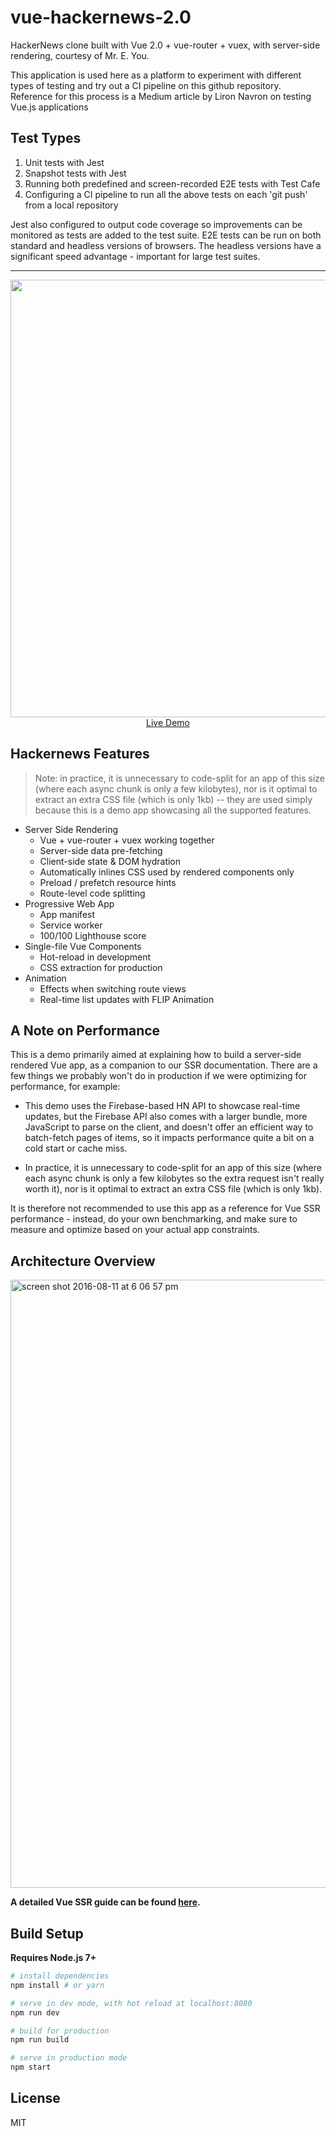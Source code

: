 # vue-hackernews-2.0

HackerNews clone built with Vue 2.0 + vue-router + vuex, with server-side rendering, courtesy of Mr. E. You.

This application is used here as a platform to experiment with different types of testing and try out a CI pipeline on this github repository. Reference for this process is a Medium article by Liron Navron on testing Vue.js applications

## Test Types
1. Unit tests with Jest
2. Snapshot tests with Jest
3. Running both predefined and screen-recorded E2E tests with Test Cafe
4. Configuring a CI pipeline to run all the above tests on each 'git push' from a local repository

Jest also configured to output code coverage so improvements can be monitored as tests are added to the test suite.
E2E tests can be run on both standard and headless versions of browsers. The headless versions have a significant speed advantage - important for large test suites.

--------------------------------------------------------------------------------------------------------

<p align="center">
  <a href="https://vue-hn.herokuapp.com" target="_blank">
    <img src="https://cloud.githubusercontent.com/assets/499550/17546273/5aabc5fc-5eaf-11e6-8d6a-ad00937e8bd6.png" width="700px">
    <br>
    Live Demo
  </a>
</p>

## Hackernews Features

> Note: in practice, it is unnecessary to code-split for an app of this size (where each async chunk is only a few kilobytes), nor is it optimal to extract an extra CSS file (which is only 1kb) -- they are used simply because this is a demo app showcasing all the supported features.

- Server Side Rendering
  - Vue + vue-router + vuex working together
  - Server-side data pre-fetching
  - Client-side state & DOM hydration
  - Automatically inlines CSS used by rendered components only
  - Preload / prefetch resource hints
  - Route-level code splitting
- Progressive Web App
  - App manifest
  - Service worker
  - 100/100 Lighthouse score
- Single-file Vue Components
  - Hot-reload in development
  - CSS extraction for production
- Animation
  - Effects when switching route views
  - Real-time list updates with FLIP Animation

## A Note on Performance

This is a demo primarily aimed at explaining how to build a server-side rendered Vue app, as a companion to our SSR documentation. There are a few things we probably won't do in production if we were optimizing for performance, for example:

- This demo uses the Firebase-based HN API to showcase real-time updates, but the Firebase API also comes with a larger bundle, more JavaScript to parse on the client, and doesn't offer an efficient way to batch-fetch pages of items, so it impacts performance quite a bit on a cold start or cache miss.

- In practice, it is unnecessary to code-split for an app of this size (where each async chunk is only a few kilobytes so the extra request isn't really worth it), nor is it optimal to extract an extra CSS file (which is only 1kb).

It is therefore not recommended to use this app as a reference for Vue SSR performance - instead, do your own benchmarking, and make sure to measure and optimize based on your actual app constraints.

## Architecture Overview

<img width="973" alt="screen shot 2016-08-11 at 6 06 57 pm" src="https://cloud.githubusercontent.com/assets/499550/17607895/786a415a-5fee-11e6-9c11-45a2cfdf085c.png">

**A detailed Vue SSR guide can be found [here](https://ssr.vuejs.org).**

## Build Setup

**Requires Node.js 7+**

``` bash
# install dependencies
npm install # or yarn

# serve in dev mode, with hot reload at localhost:8080
npm run dev

# build for production
npm run build

# serve in production mode
npm start
```

## License

MIT
